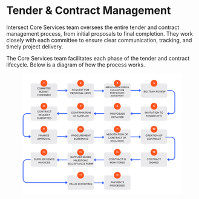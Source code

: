 # Tender & Contract Management

Intersect Core Services team oversees the entire tender and contract management process, from initial proposals to final completion. They work closely with each committee to ensure clear communication, tracking, and timely project delivery.

The Core Services team facilitates each phase of the tender and contract lifecycle. Below is a diagram of how the process works.

<figure><img src="../../../.gitbook/assets/image (1) (1).png" alt=""><figcaption></figcaption></figure>
